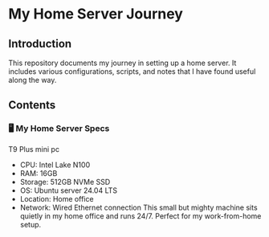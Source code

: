 # My Home Server Journey

## Introduction

This repository documents my journey in setting up a home server. It includes various configurations, scripts, and notes that I have found useful along the way.
## Contents


### 🖥️ My Home Server Specs

T9 Plus mini pc 
- CPU: Intel Lake N100
- RAM: 16GB 
- Storage: 512GB NVMe SSD
- OS: Ubuntu server 24.04 LTS
- Location: Home office
- Network: Wired Ethernet connection
This small but mighty machine sits quietly in my home office and runs 24/7. Perfect for my work-from-home setup.
